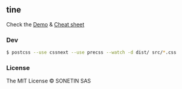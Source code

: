 ## tine

Check the [Demo](https://cdn.rawgit.com/sonetin/tine-core/master/examples/basic.html) & [Cheat sheet](https://cdn.rawgit.com/sonetin/tine-core/master/examples/help.html)

### Dev

```bash
$ postcss --use cssnext --use precss --watch -d dist/ src/*.css
```

### License

The MIT License © SONETIN SAS
